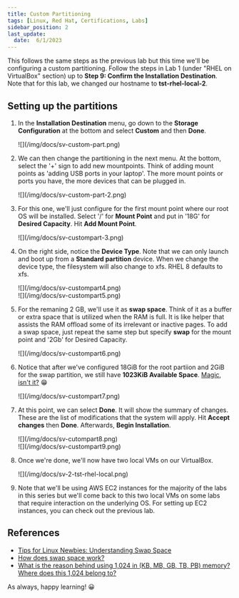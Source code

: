 ```yaml
---
title: Custom Partitioning
tags: [Linux, Red Hat, Certifications, Labs]
sidebar_position: 2
last_update:
  date:  6/1/2023
---
```



This follows the same steps as the previous lab but this time we'll be configuring a custom partitioning. Follow the steps in Lab 1 (under "RHEL on VirtualBox" section) up to **Step 9: Confirm the Installation Destination**. Note that for this lab, we changed our hostname to **tst-rhel-local-2**.

## Setting up the partitions

1. In the **Installation Destination** menu, go down to the **Storage Configuration** at the bottom and select **Custom** and then **Done**.

    <div class="img-center"> 
    ![](/img/docs/sv-custom-part.png)
    </div>

2. We can then change the partitioning in the next menu. At the bottom, select the '+' sign to add new mountpoints. Think of adding mount points as 'adding USB ports in your laptop'. The more mount points or ports you have, the more devices that can be plugged in. 

    <div class="img-center"> 
    ![](/img/docs/sv-custom-part-2.png)
    </div>

3. For this one, we'll just configure for the first mount point where our root OS will be installed. Select '/' for **Mount Point** and put in '18G' for **Desired Capacity**. Hit **Add Mount Point**.

    <div class="img-center"> 
    ![](/img/docs/sv-custompart-3.png)
    </div>

4. On the right side, notice the **Device Type**. Note that we can only launch and boot up from a **Standard partition** device. When we change the device type, the filesystem will also change to xfs. RHEL 8 defaults to xfs.

    <div class="img-center"> 
    ![](/img/docs/sv-custompart4.png)
    </div>

    <div class="img-center"> 
    ![](/img/docs/sv-custompart5.png)
    </div>

5. For the remaning 2 GB, we'll use it as **swap space**. Think of it as a buffer or extra space that is utilized when the RAM is full. It is like helper that assists the RAM offload some of its irrelevant or inactive pages. To add a swap space, just repeat the same step but specify **swap** for the mount point and '2Gb' for Desired Capacity.

    <div class="img-center"> 
    ![](/img/docs/sv-custompart6.png)
    </div>

6. Notice that after we've configured 18GiB for the root partiion and 2GiB for the swap partition, we still have **1023KiB Available Space**. [Magic, isn't it?](https://www.quora.com/What-is-the-reason-behind-using-1-024-in-KB-MB-GB-TB-PB-memory-Where-does-this-1-024-belong-to) 😁

    <div class="img-center"> 
    ![](/img/docs/sv-custompart7.png)
    </div>

7. At this point, we can select **Done**. It will show the summary of changes. These are the list of modifications that the system will apply. Hit **Accept changes** then **Done**. Afterwards, **Begin Installation**.

    <div class="img-center"> 
    ![](/img/docs/sv-cutompart8.png)
    </div>
    <div class="img-center"> 
    ![](/img/docs/sv-custompart9.png)
    </div>

8. Once we're done, we'll now have two local VMs on our VirtualBox. 

    <div class="img-center"> 
    ![](/img/docs/sv-2-tst-rhel-local.png)
    </div>

9. Note that we'll be using AWS EC2 instances for the majority of the labs in this series but we'll come back to this two local VMs on some labs that require interaction on the underlying OS. For setting up EC2 instances, you can check out the previous lab.

## References

- [Tips for Linux Newbies: Understanding Swap Space](https://www.wired.com/2007/12/tips-for-linux-newbies-understanding-swap-space/)
- [How does swap space work?](https://www.computerworld.com/article/2794697/how-does-swap-space-work-.html)
- [What is the reason behind using 1,024 in (KB, MB, GB, TB, PB) memory? Where does this 1,024 belong to?](https://www.quora.com/What-is-the-reason-behind-using-1-024-in-KB-MB-GB-TB-PB-memory-Where-does-this-1-024-belong-to)

As always, happy learning! 😀
